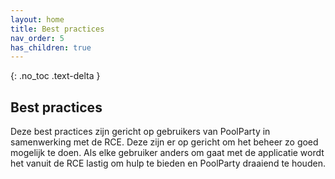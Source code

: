 ```yaml
---
layout: home
title: Best practices
nav_order: 5
has_children: true
---
```


{: .no_toc .text-delta }


<script>
{% include js/custom.js %}
</script>

<!-- Overlay (only once) -->
<div id="overlay" 
     style="display: none; 
            position: fixed; 
            top: 0; 
            left: 0; 
            width: 100%; 
            height: 100%; 
            background: rgba(0, 0, 0, 0.8); 
            justify-content: center; 
            align-items: center; 
            z-index: 1000;">
  
  <img id="zoomImage" 
       alt="Zoomed Image" 
       style="max-width: 90%; 
              max-height: 90%; 
              cursor: zoom-out;" 
       onclick="closeZoom()" />
</div>

## Best practices

Deze best practices zijn gericht op gebruikers van PoolParty in samenwerking met de RCE.
Deze zijn er op gericht om het beheer zo goed mogelijk te doen. Als elke gebruiker anders
om gaat met de applicatie wordt het vanuit de RCE lastig om hulp te bieden en PoolParty
draaiend te houden.